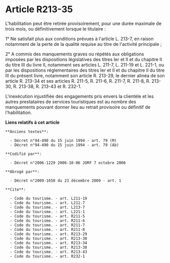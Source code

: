 # Article R213-35

L'habilitation peut être retirée provisoirement, pour une durée maximale de trois mois, ou définitivement lorsque le
titulaire :

1° Ne satisfait plus aux conditions prévues à l'article L. 213-7, en raison notamment de la perte de la qualité requise au
titre de l'activité principale ;

2° A commis des manquements graves ou répétés aux obligations imposées par les dispositions législatives des titres Ier et II
et du chapitre II du titre III du livre II, notamment ses articles L. 211-7, L. 211-19 et L. 221-1, ou par les dispositions
réglementaires des titres Ier et II et du chapitre II du titre III du présent livre, notamment son article R. 213-29, le
dernier alinéa de son article R. 213-34 et ses articles R. 211-5, R. 211-6, R. 211-7, R. 211-8, R. 213-30, R. 213-38, R.
213-43 et R. 232-1.

L'inexécution injustifiée des engagements pris envers la clientèle et les autres prestataires de services touristiques est au
nombre des manquements pouvant donner lieu au retrait provisoire ou définitif de l'habilitation.

**Liens relatifs à cet article**

	**Anciens textes**:

	  - Décret n°94-490 du 15 juin 1994 - art. 79 (M)
	  - Décret n°94-490 du 15 juin 1994 - art. 79 (Ab)

	**Codifié par**:

	  - Décret n°2006-1229 2006-10-06 JORF 7 octobre 2006

	**Abrogé par**:

	  - Décret n°2009-1650 du 23 décembre 2009 - art. 1

	**Cite**:

	  - Code du tourisme. - art. L211-19
	  - Code du tourisme. - art. L211-7
	  - Code du tourisme. - art. L213-7
	  - Code du tourisme. - art. L221-1
	  - Code du tourisme. - art. R211-5
	  - Code du tourisme. - art. R211-6
	  - Code du tourisme. - art. R211-7
	  - Code du tourisme. - art. R211-8
	  - Code du tourisme. - art. R213-29
	  - Code du tourisme. - art. R213-30
	  - Code du tourisme. - art. R213-34
	  - Code du tourisme. - art. R213-38
	  - Code du tourisme. - art. R213-43
	  - Code du tourisme. - art. R232-1
